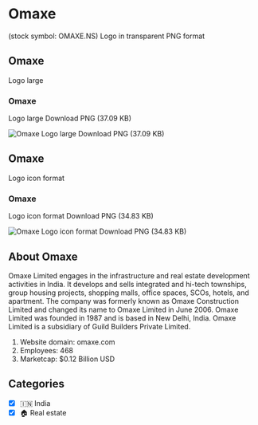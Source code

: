 # Omaxe
 (stock symbol: OMAXE.NS) Logo in transparent PNG format

## Omaxe
 Logo large

### Omaxe
 Logo large Download PNG (37.09 KB)

![Omaxe
 Logo large Download PNG (37.09 KB)](/img/orig/OMAXE.NS_BIG-7771e542.png)

## Omaxe
 Logo icon format

### Omaxe
 Logo icon format Download PNG (34.83 KB)

![Omaxe
 Logo icon format Download PNG (34.83 KB)](/img/orig/OMAXE.NS-6824548d.png)

## About Omaxe


Omaxe Limited engages in the infrastructure and real estate development activities in India. It develops and sells integrated and hi-tech townships, group housing projects, shopping malls, office spaces, SCOs, hotels, and apartment. The company was formerly known as Omaxe Construction Limited and changed its name to Omaxe Limited in June 2006. Omaxe Limited was founded in 1987 and is based in New Delhi, India. Omaxe Limited is a subsidiary of Guild Builders Private Limited.

1. Website domain: omaxe.com
2. Employees: 468
3. Marketcap: $0.12 Billion USD


## Categories
- [x] 🇮🇳 India
- [x] 🏠 Real estate
